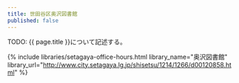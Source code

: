 ```yaml
---
title: 世田谷区奥沢図書館
published: false
---
```


TODO: {{ page.title }}について記述する。

{% include libraries/setagaya-office-hours.html
    library_name="奥沢図書館"
    library_url="http://www.city.setagaya.lg.jp/shisetsu/1214/1266/d00120858.html" %}
